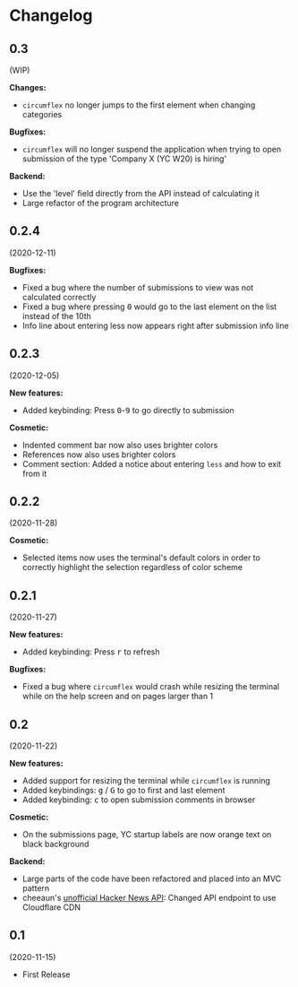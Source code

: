 # Changelog

## 0.3
(WIP)

**Changes:**
- `circumflex` no longer jumps to the first element when changing categories

**Bugfixes:**
- `circumflex` will no longer suspend the application when trying to open submission of the type 'Company X (YC W20) is hiring' 

**Backend:**
- Use the 'level' field directly from the API instead of calculating it
- Large refactor of the program architecture

## 0.2.4 
(2020-12-11)

**Bugfixes:**
- Fixed a bug where the number of submissions to view was not calculated correctly
- Fixed a bug where pressing <kbd>0</kbd> would go to the last element on the list instead of the 10th
- Info line about entering less now appears right after submission info line

## 0.2.3 
(2020-12-05)

**New features:**
- Added keybinding: Press <kbd>0</kbd>-<kbd>9</kbd> to go directly to submission

**Cosmetic:**
- Indented comment bar now also uses brighter colors
- References now also uses brighter colors
- Comment section: Added a notice about entering `less` and how to exit from it

## 0.2.2 
(2020-11-28)

**Cosmetic:**
- Selected items now uses the terminal's default colors in order to correctly highlight the selection regardless of 
  color scheme

## 0.2.1 
(2020-11-27)

**New features:**
- Added keybinding: Press <kbd>r</kbd> to refresh

**Bugfixes:**
- Fixed a bug where `circumflex` would crash while resizing the terminal while on the help screen and on pages larger 
  than 1

## 0.2 
(2020-11-22)

**New features:**
- Added support for resizing the terminal while `circumflex` is running
- Added keybindings: <kbd>g</kbd> / <kbd>G</kbd> to go to first and last element
- Added keybinding: <kbd>c</kbd> to open submission comments in browser

**Cosmetic:**
- On the submissions page, YC startup labels are now orange text on black background

**Backend:**
- Large parts of the code have been refactored and placed into an MVC pattern
- cheeaun's [unofficial Hacker News API](https://github.com/cheeaun/node-hnapi): Changed API endpoint to use Cloudflare CDN

## 0.1 
(2020-11-15)

- First Release
